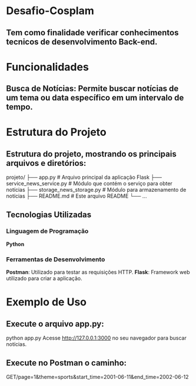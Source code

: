 # Desafio-Cosplam 
## Tem como finalidade verificar conhecimentos tecnicos de desenvolvimento Back-end.

# Funcionalidades
## Busca de Notícias: Permite buscar notícias de um tema ou data específico em um intervalo de tempo.

# Estrutura do Projeto
## Estrutura do projeto, mostrando os principais arquivos e diretórios:

projeto/
├── app.py               # Arquivo principal da aplicação Flask
├── service_news_service.py  # Módulo que contém o serviço para obter notícias
├── storage_news_storage.py  # Módulo para armazenamento de notícias
├── README.md            # Este arquivo README
└── ...

## Tecnologias Utilizadas

### Linguagem de Programação

**Python**

### Ferramentas de Desenvolvimento

 **Postman**: Utilizado para testar as requisições HTTP.
 **Flask**: Framework web utilizado para criar a aplicação.

# Exemplo de Uso
## Execute o arquivo app.py:
  python app.py
  Acesse http://127.0.0.1:3000 no seu navegador para buscar notícias.
## Execute no Postman o caminho:
  GET/page=1&theme=sports&start_time=2001-06-11&end_time=2002-06-12


